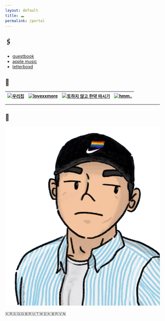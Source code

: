 ```yaml
---
layout: default
title: 🕳️
permalink: /portal
---
```


## 🖇️

- [guestbook](/guestbook)
- [apple music](https://music.apple.com/profile/getmyitunesback)
- [letterboxd](https://letterboxd.com/joxd/)

## 🎏

[![우리집](https://zzzzip.mycafe24.com/zip5.gif)](https://zzzzip.mycafe24.com/)|[![lovexxmore](https://lovexxmore.me/bn.gif)](https://lovexxmore.me/)|[![토하지 않고 한약 마시기](http://mulidress.dothome.co.kr/img/banner.png)](http://mulidress.dothome.co.kr/)|[![hmm..](https://tistory1.daumcdn.net/tistory/7258255/skin/images/banner.png)](https://comicom.tistory.com)
---|---|---|---|

---

## 🧢

![](assets/uploads/profile.png)

🇰🇷🇸🇬🇬🇧🇷🇺🇹🇼🇩🇰🇧🇷🇻🇳

